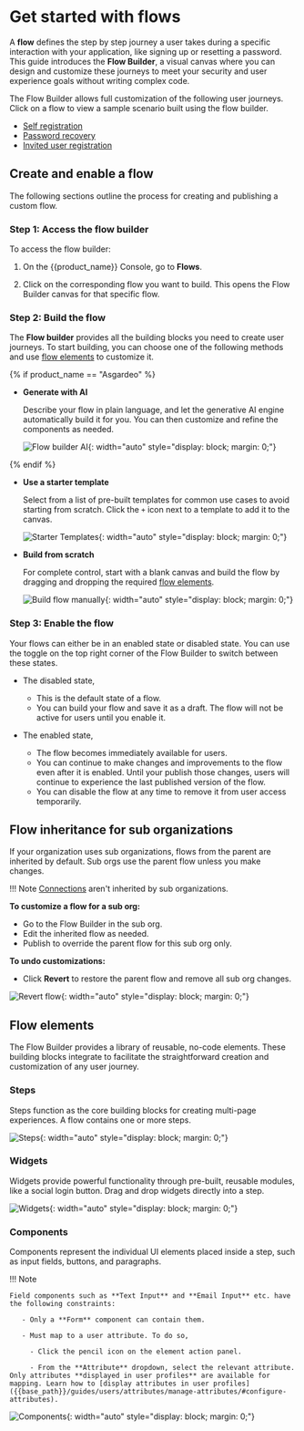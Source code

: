 # Get started with flows

A **flow** defines the step by step journey a user takes during a specific interaction with your application, like signing up or resetting a password. This guide introduces the **Flow Builder**, a visual canvas where you can design and customize these journeys to meet your security and user experience goals without writing complex code.

The Flow Builder allows full customization of the following user journeys. Click on a flow to view a sample scenario built using the flow builder.

- [Self registration]({{base_path}}/guides/flows/self-registration/)
- [Password recovery]({{base_path}}/guides/flows/password-recovery/)
- [Invited user registration]({{base_path}}/guides/flows/invited-user-registration/)

## Create and enable a flow

The following sections outline the process for creating and publishing a custom flow.

### Step 1: Access the flow builder

To access the flow builder:

1. On the {{product_name}} Console, go to **Flows**.

2. Click on the corresponding flow you want to build. This opens the Flow Builder canvas for that specific flow.

### Step 2: Build the flow

The **Flow builder** provides all the building blocks you need to create user journeys. To start building, you can choose one of the following methods and use [flow elements](#flow-elements) to customize it.

{% if product_name == "Asgardeo" %}

- **Generate with AI**

    Describe your flow in plain language, and let the generative AI engine automatically build it for you. You can then customize and refine the components as needed.

    ![Flow builder AI]({{base_path}}/assets/img/guides/flows/flow-builder-generate-with-ai.png){: width="auto" style="display: block; margin: 0;"}

{% endif %}

- **Use a starter template**

    Select from a list of pre-built templates for common use cases to avoid starting from scratch. Click the `+` icon next to a template to add it to the canvas.

    ![Starter Templates]({{base_path}}/assets/img/guides/flows/flow-password-recovery-start-from-template.png){: width="auto" style="display: block; margin: 0;"}

- **Build from scratch**

    For complete control, start with a blank canvas and build the flow by dragging and dropping the required [flow elements](#flow-elements).

    ![Build flow manually]({{base_path}}/assets/img/guides/flows/flow-builder-build-flow-manually.png){: width="auto" style="display: block; margin: 0;"}

### Step 3: Enable the flow

Your flows can either be in an enabled state or disabled state. You can use the toggle on the top right corner of the Flow Builder to switch between these states.

- The disabled state,
    
    - This is the default state of a flow.
    - You can build your flow and save it as a draft. The flow will not be active for users until you enable it.

- The enabled state,

  - The flow becomes immediately available for users.
  - You can continue to make changes and improvements to the flow even after it is enabled. Until your publish those changes, users will continue to experience the last published version of the flow.
  - You can disable the flow at any time to remove it from user access temporarily.

## Flow inheritance for sub organizations

If your organization uses sub organizations, flows from the parent are inherited by default. Sub orgs use the parent flow unless you make changes.

!!! Note
    [Connections]({{base_path}}/guides/authentication/#manage-connections) aren't inherited by sub organizations.

**To customize a flow for a sub org:**

- Go to the Flow Builder in the sub org.
- Edit the inherited flow as needed.
- Publish to override the parent flow for this sub org only.

**To undo customizations:**

- Click **Revert** to restore the parent flow and remove all sub org changes.

![Revert flow]({{base_path}}/assets/img/guides/flows/flow-builder-revert.gif){: width="auto" style="display: block; margin: 0;"}

## Flow elements

The Flow Builder provides a library of reusable, no-code elements. These building blocks integrate to facilitate the straightforward creation and customization of any user journey.

### Steps

Steps function as the core building blocks for creating multi-page experiences. A flow contains one or more steps.

![Steps]({{base_path}}/assets/img/guides/flows/flow-builder-steps.gif){: width="auto" style="display: block; margin: 0;"}

### Widgets

Widgets provide powerful functionality through pre-built, reusable modules, like a social login button. Drag and drop widgets directly into a step.

![Widgets]({{base_path}}/assets/img/guides/flows/flow-builder-widgets.gif){: width="auto" style="display: block; margin: 0;"}

### Components

Components represent the individual UI elements placed inside a step, such as input fields, buttons, and paragraphs.

!!! Note

    Field components such as **Text Input** and **Email Input** etc. have the following constraints:

       - Only a **Form** component can contain them.
       
       - Must map to a user attribute. To do so,
        
         - Click the pencil icon on the element action panel.
  
         - From the **Attribute** dropdown, select the relevant attribute. Only attributes **displayed in user profiles** are available for mapping. Learn how to [display attributes in user profiles]({{base_path}}/guides/users/attributes/manage-attributes/#configure-attributes).

![Components]({{base_path}}/assets/img/guides/flows/flow-builder-components.gif){: width="auto" style="display: block; margin: 0;"}